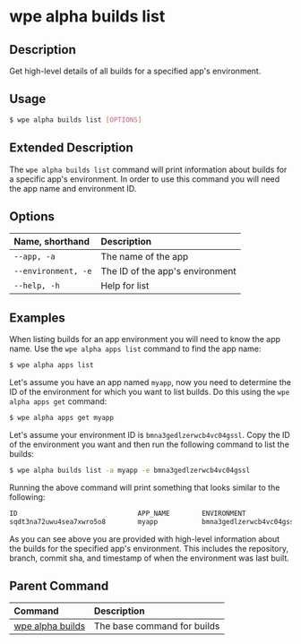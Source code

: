 # wpe alpha builds list

## Description
Get high-level details of all builds for a specified app's environment.

## Usage

```bash
$ wpe alpha builds list [OPTIONS]
```

## Extended Description

The `wpe alpha builds list` command will print information about builds for a specific app's environment. In order to use this command you will need the app name and environment ID.

## Options

| Name, shorthand     | Description                     |
|:--------------------|:--------------------------------|
| `--app, -a`         | The name of the app             |
| `--environment, -e` | The ID of the app's environment |
| `--help, -h`        | Help for list                   |

## Examples

When listing builds for an app environment you will need to know the app name. Use the `wpe alpha apps list` command to find the app name:

```bash
$ wpe alpha apps list
```

Let's assume you have an app named `myapp`, now you need to determine the ID of the environment for which you want to list builds. Do this using the `wpe alpha apps get` command:

```bash
$ wpe alpha apps get myapp
```

Let's assume your environment ID is `bmna3gedlzerwcb4vc04gssl`. Copy the ID of the environment you want and then run the following command to list the builds:

```bash
$ wpe alpha builds list -a myapp -e bmna3gedlzerwcb4vc04gssl
```

Running the above command will print something that looks similar to the following:

```bash
ID                              APP_NAME        ENVIRONMENT                     REPOSITORY              BRANCH  TIMESTAMP               COMMIT_SHA
sqdt3na72uwu4sea7xwro5o8        myapp           bmna3gedlzerwcb4vc04gssl        organization/myapp      main    2021-01-01T00:00:46Z    71234c6
```

As you can see above you are provided with high-level information about the builds for the specified app's environment. This includes the repository, branch, commit sha, and timestamp of when the environment was last built.

## Parent Command
| Command                                             | Description                 |
|:----------------------------------------------------|:----------------------------|
| [wpe alpha builds](/reference/cli/wpe/alpha/builds) | The base command for builds |
